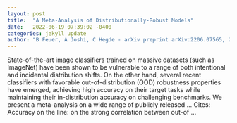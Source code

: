 ```yaml
---
layout: post
title:  "A Meta-Analysis of Distributionally-Robust Models"
date:   2022-06-19 07:39:02 -0400
categories: jekyll update
author: "B Feuer, A Joshi, C Hegde - arXiv preprint arXiv:2206.07565, 2022"
---
```

State-of-the-art image classifiers trained on massive datasets (such as ImageNet) have been shown to be vulnerable to a range of both intentional and incidental distribution shifts. On the other hand, several recent classifiers with favorable out-of-distribution (OOD) robustness properties have emerged, achieving high accuracy on their target tasks while maintaining their in-distribution accuracy on challenging benchmarks. We present a meta-analysis on a wide range of publicly released …
Cites: ‪Accuracy on the line: on the strong correlation between out-of …‬  